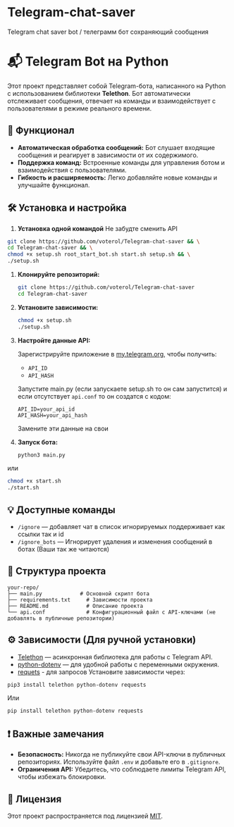 # Telegram-chat-saver
Telegram chat saver bot / телеграмм бот сохраняющий сообщения

# 📬 Telegram Bot на Python

Этот проект представляет собой Telegram-бота, написанного на Python с использованием библиотеки **Telethon**. Бот автоматически отслеживает сообщения, отвечает на команды и взаимодействует с пользователями в режиме реального времени.

## 🚀 Функционал

- **Автоматическая обработка сообщений:** Бот слушает входящие сообщения и реагирует в зависимости от их содержимого.
- **Поддержка команд:** Встроенные команды для управления ботом и взаимодействия с пользователями.
- **Гибкость и расширяемость:** Легко добавляйте новые команды и улучшайте функционал.

## 🛠️ Установка и настройка
1. **Установка одной командой** Не забудте сменить API
  ```bash
git clone https://github.com/voterol/Telegram-chat-saver && \
cd Telegram-chat-saver && \
chmod +x setup.sh root_start_bot.sh start.sh setup.sh && \
./setup.sh

  ```
1. **Клонируйте репозиторий:**

   ```bash
   git clone https://github.com/voterol/Telegram-chat-saver
   cd Telegram-chat-saver
   ```


2. **Установите зависимости:**

   ```bash
   chmod +x setup.sh
   ./setup.sh
   ```


3. **Настройте данные API:**

   Зарегистрируйте приложение в [my.telegram.org](https://my.telegram.org), чтобы получить:

   - `API_ID`
   - `API_HASH`

   Запустите main.py (если запускаете setup.sh то он сам запустится) и если отсутствует `api.conf` то он создатся с кодом:

   ```env
   API_ID=your_api_id
   API_HASH=your_api_hash
   ```
   Замените эти данные на свои

4. **Запуск бота:**

   ```bash
   python3 main.py
   ```
  или
  ```bash
  chmod +x start.sh  
  ./start.sh
  ```

## 💡 Доступные команды

- `/ignore` — добавляет чат в список игнорируемых поддерживает как ссылки так и id
- `/ignore_bots` — Игнорирует удаления и изменения сообщений в ботах (Ваши так же читаются)


## 📂 Структура проекта

```
your-repo/
├── main.py            # Основной скрипт бота
├── requirements.txt     # Зависимости проекта
├── README.md            # Описание проекта
└── api.conf             # Конфигурационный файл с API-ключами (не добавлять в публичные репозитории)
```

## ⚙️ Зависимости (Для ручной установки)

- [Telethon](https://github.com/LonamiWebs/Telethon) — асинхронная библиотека для работы с Telegram API.
- [python-dotenv](https://github.com/theskumar/python-dotenv) — для удобной работы с переменными окружения.
- [requets](https://github.com) - для запросов
Установите зависимости через:

```bash
pip3 install telethon python-dotenv requests
```
Или

```bash
pip install telethon python-dotenv requests
```

## ❗ Важные замечания

- **Безопасность:** Никогда не публикуйте свои API-ключи в публичных репозиториях. Используйте файл `.env` и добавьте его в `.gitignore`.
- **Ограничения API:** Убедитесь, что соблюдаете лимиты Telegram API, чтобы избежать блокировки.

## 📄 Лицензия

Этот проект распространяется под лицензией [MIT](LICENSE).
